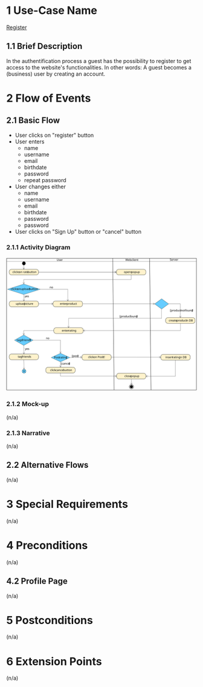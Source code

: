 # 1 Use-Case Name
[Register](../SRS.md#316-edit-profile)

## 1.1 Brief Description
In the authentification process a guest has the possibility to register to get access to the website's functionalities.
In other words: A guest becomes a (business) user by creating an account.
# 2 Flow of Events
## 2.1 Basic Flow

- User clicks on "register" button
- User enters 
    - name
    - username
    - email
    - birthdate
    - password
    - repeat password
- User changes either
    - name
    - username
    - email
    - birthdate
    - password
    - password
- User clicks on "Sign Up" button or "cancel" button 

### 2.1.1 Activity Diagram
![Organization Application Activity Diagram](register.svg)

### 2.1.2 Mock-up
(n/a)

### 2.1.3 Narrative
(n/a)

## 2.2 Alternative Flows
(n/a)

# 3 Special Requirements
(n/a)

# 4 Preconditions
(n/a)

## 4.2 Profile Page
(n/a)

# 5 Postconditions
(n/a)

# 6 Extension Points
(n/a)
